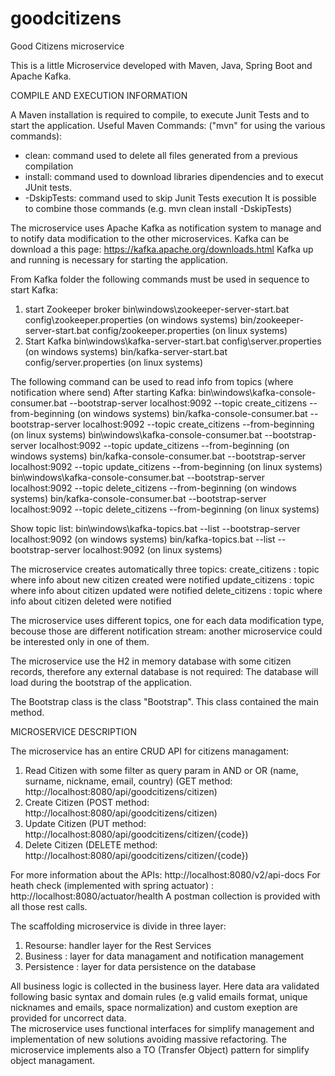 # goodcitizens
Good Citizens microservice 

This is a little Microservice developed with Maven, Java, Spring Boot and Apache Kafka.

COMPILE AND EXECUTION INFORMATION

A Maven installation is required to compile, to execute Junit Tests and to start the application.
Useful Maven Commands:
("mvn" for using the various commands):
- clean: command used to delete all files generated from a previous compilation
- install: command used to download libraries dipendencies and to execut JUnit tests.
- -DskipTests: command used to skip Junit Tests execution
It is possible to combine those commands (e.g. mvn clean install -DskipTests)

The microservice uses Apache Kafka as notification system to manage and to notify data modification to the other microservices.
Kafka can be download a this page: https://kafka.apache.org/downloads.html 
Kafka up and running is necessary for starting the application.

From Kafka folder the following commands must be used in sequence to start Kafka:
1) start Zookeeper broker
bin\windows\zookeeper-server-start.bat config\zookeeper.properties (on windows systems)
bin/zookeeper-server-start.bat config/zookeeper.properties (on linux systems)
2) Start Kafka
bin\windows\kafka-server-start.bat config\server.properties (on windows systems)
bin/kafka-server-start.bat config/server.properties (on linux systems)

The following command can be used to read info from topics (where notification where send) After starting Kafka:
bin\windows\kafka-console-consumer.bat --bootstrap-server localhost:9092 --topic create_citizens --from-beginning (on windows systems)
bin/kafka-console-consumer.bat --bootstrap-server localhost:9092 --topic create_citizens --from-beginning (on linux systems)
bin\windows\kafka-console-consumer.bat --bootstrap-server localhost:9092 --topic update_citizens --from-beginning (on windows systems)
bin/kafka-console-consumer.bat --bootstrap-server localhost:9092 --topic update_citizens --from-beginning (on linux systems)
bin\windows\kafka-console-consumer.bat --bootstrap-server localhost:9092 --topic delete_citizens --from-beginning (on windows systems)
bin/kafka-console-consumer.bat --bootstrap-server localhost:9092 --topic delete_citizens --from-beginning (on linux systems)

Show topic list:
bin\windows\kafka-topics.bat --list --bootstrap-server localhost:9092 (on windows systems)
bin/kafka-topics.bat --list --bootstrap-server localhost:9092 (on linux systems)

The microservice creates automatically three topics:
create_citizens : topic where info about new citizen created were notified
update_citizens : topic where info about citizen updated were notified
delete_citizens : topic where info about citizen deleted were notified

The microservice uses different topics, one for each data modification type, becouse those are different notification stream: another microservice could be interested only in one of them.

The microservice use the H2 in memory database with some citizen records, therefore any external database is not required: The database will load during the bootstrap of the application.

The Bootstrap class is the class "Bootstrap". This class contained the main method.

MICROSERVICE DESCRIPTION

The microservice has an entire CRUD API for citizens managament:
1) Read Citizen with some filter as query param in AND or OR (name, surname, nickname, email, country) (GET method: http://localhost:8080/api/goodcitizens/citizen)
2) Create Citizen (POST method: http://localhost:8080/api/goodcitizens/citizen)
3) Update Citizen (PUT method: http://localhost:8080/api/goodcitizens/citizen/{code})
4) Delete Citizen (DELETE method: http://localhost:8080/api/goodcitizens/citizen/{code})

For more information about the APIs: http://localhost:8080/v2/api-docs
For heath check (implemented with spring actuator) : http://localhost:8080/actuator/health
A postman collection is provided with all those rest calls.

The scaffolding microservice is divide in three layer: 
1) Resourse: handler layer for the Rest Services
2) Business : layer for data managament and notification management
3) Persistence : layer for data persistence on the database

All business logic is collected in the business layer. Here data ara validated following basic syntax and domain rules (e.g valid emails format, unique nicknames and emails, space normalization) and custom exeption are provided for uncorrect data.  
The microservice uses functional interfaces for simplify management and implementation of new solutions avoiding massive refactoring.
The microservice implements also a TO (Transfer Object) pattern for simplify object managament. 
